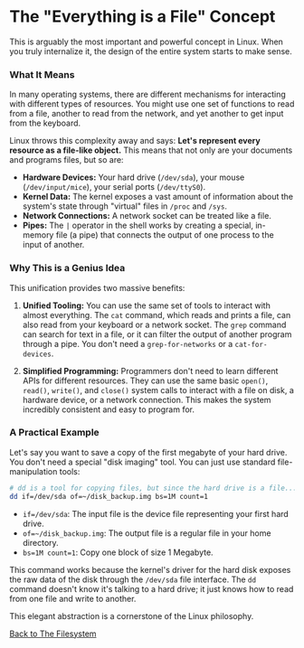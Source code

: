 # The "Everything is a File" Concept

This is arguably the most important and powerful concept in Linux. When you truly internalize it, the design of the entire system starts to make sense.

### What It Means

In many operating systems, there are different mechanisms for interacting with different types of resources. You might use one set of functions to read from a file, another to read from the network, and yet another to get input from the keyboard.

Linux throws this complexity away and says: **Let's represent every resource as a file-like object.** This means that not only are your documents and programs files, but so are:

*   **Hardware Devices:** Your hard drive (`/dev/sda`), your mouse (`/dev/input/mice`), your serial ports (`/dev/ttyS0`).
*   **Kernel Data:** The kernel exposes a vast amount of information about the system's state through "virtual" files in `/proc` and `/sys`.
*   **Network Connections:** A network socket can be treated like a file.
*   **Pipes:** The `|` operator in the shell works by creating a special, in-memory file (a pipe) that connects the output of one process to the input of another.

### Why This is a Genius Idea

This unification provides two massive benefits:

1.  **Unified Tooling:** You can use the same set of tools to interact with almost everything. The `cat` command, which reads and prints a file, can also read from your keyboard or a network socket. The `grep` command can search for text in a file, or it can filter the output of another program through a pipe. You don't need a `grep-for-networks` or a `cat-for-devices`.

2.  **Simplified Programming:** Programmers don't need to learn different APIs for different resources. They can use the same basic `open()`, `read()`, `write()`, and `close()` system calls to interact with a file on disk, a hardware device, or a network connection. This makes the system incredibly consistent and easy to program for.

### A Practical Example

Let's say you want to save a copy of the first megabyte of your hard drive. You don't need a special "disk imaging" tool. You can just use standard file-manipulation tools:

```bash
# dd is a tool for copying files, but since the hard drive is a file...
dd if=/dev/sda of=~/disk_backup.img bs=1M count=1
```

*   `if=/dev/sda`: The input file is the device file representing your first hard drive.
*   `of=~/disk_backup.img`: The output file is a regular file in your home directory.
*   `bs=1M count=1`: Copy one block of size 1 Megabyte.

This command works because the kernel's driver for the hard disk exposes the raw data of the disk through the `/dev/sda` file interface. The `dd` command doesn't know it's talking to a hard drive; it just knows how to read from one file and write to another.

This elegant abstraction is a cornerstone of the Linux philosophy.

[Back to The Filesystem](./index.md)